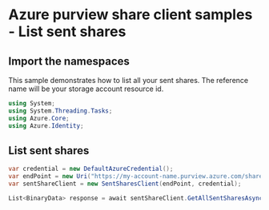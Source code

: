 # Azure purview share client samples - List sent shares

## Import the namespaces

This sample demonstrates how to list all your sent shares. The reference name will be your storage account resource id.

```C# Snippet:SentSharesClientSample_ImportNamespaces
using System;
using System.Threading.Tasks;
using Azure.Core;
using Azure.Identity;
```

## List sent shares

```C# Snippet:SentSharesClientSample_ListSentShares
var credential = new DefaultAzureCredential();
var endPoint = new Uri("https://my-account-name.purview.azure.com/share");
var sentShareClient = new SentSharesClient(endPoint, credential);

List<BinaryData> response = await sentShareClient.GetAllSentSharesAsync("referenceName", null, null, new()).ToEnumerableAsync();
```
